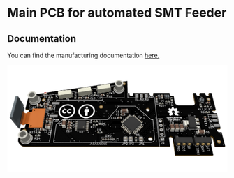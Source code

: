 # Main PCB for automated SMT Feeder #

## Documentation ##

You can find the manufacturing documentation [here.](https://github.com/SG-O/MiniFeedPCB/tree/master/Doc)

![](https://github.com/SG-O/MiniFeedPCB/blob/master/Doc/MiniFeed.png?raw=true)
